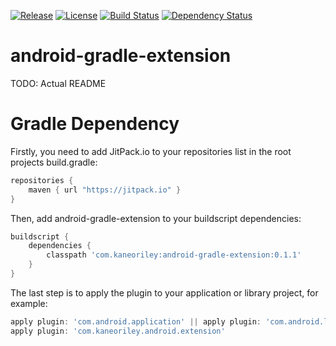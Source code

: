 [![Release](https://img.shields.io/github/release/lennykano/android-gradle-extension.svg?label=jitpack)](https://jitpack.io/#com.kaneoriley/android-gradle-extension) [![License](https://img.shields.io/badge/license-Apache%202.0-blue.svg)](http://www.apache.org/licenses/LICENSE-2.0) [![Build Status](https://travis-ci.org/lennykano/android-gradle-extension.svg?branch=master)](https://travis-ci.org/lennykano/android-gradle-extension) [![Dependency Status](https://www.versioneye.com/user/projects/55d44b37265ff6001c0011a2/badge.svg?style=flat)](https://www.versioneye.com/user/projects/55d44b37265ff6001c0011a2)

# android-gradle-extension

TODO: Actual README

# Gradle Dependency

Firstly, you need to add JitPack.io to your repositories list in the root projects build.gradle:

```gradle
repositories {
    maven { url "https://jitpack.io" }
}
```

Then, add android-gradle-extension to your buildscript dependencies:

```gradle
buildscript {
    dependencies {
        classpath 'com.kaneoriley:android-gradle-extension:0.1.1'
    }
}
```

The last step is to apply the plugin to your application or library project, for example:

```gradle
apply plugin: 'com.android.application' || apply plugin: 'com.android.library'
apply plugin: 'com.kaneoriley.android.extension'
```
